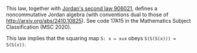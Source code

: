 This law, together with [Jordan's second law 906021](https://teorth.github.io/equational_theories/implications/?906021), defines a noncommutative Jordan algebra (with conventions dual to those of http://arxiv.org/abs/2410.10825).  See code 17A15 in the Mathematics Subject Classification (MSC 2020).

This law implies that the squaring map `S: x ↦ x◇x` obeys `S(S(S(x))) = S(S(x))`.
